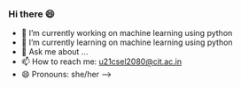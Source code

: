 ### Hi there 😄

- 🔭 I’m currently working on machine learning using python
- 🌱 I’m currently learning on machine learning using python
- 💬 Ask me about ...
- 📫 How to reach me: u21csel2080@cit.ac.in
- 😄 Pronouns: she/her
-->

